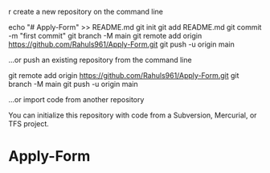 
r create a new repository on the command line

echo "# Apply-Form" >> README.md
git init
git add README.md
git commit -m "first commit"
git branch -M main
git remote add origin https://github.com/Rahuls961/Apply-Form.git
git push -u origin main

…or push an existing repository from the command line

git remote add origin https://github.com/Rahuls961/Apply-Form.git
git branch -M main
git push -u origin main

…or import code from another repository

You can initialize this repository with code from a Subversion, Mercurial, or TFS project.
# Apply-Form
